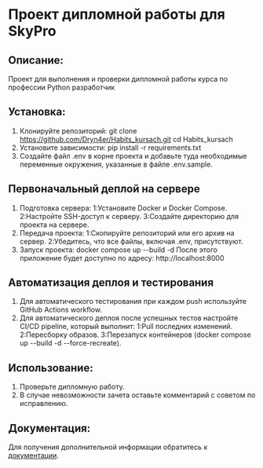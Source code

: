 # Проект дипломной работы для SkyPro

## Описание:

Проект для выполнения и проверки дипломной работы курса по профессии Python разработчик

 ## Установка:

1. Клонируйте репозиторий:
git clone https://github.com/Dryn4er/Habits_kursach.git
cd Habits_kursach
2. Установите зависимости:
pip install -r requirements.txt
3. Создайте файл .env в корне проекта и добавьте туда необходимые переменные окружения, указанные в файле .env.sample.

## Первоначальный деплой на сервере

1. Подготовка сервера:
   1:Установите Docker и Docker Compose.
   2:Настройте SSH-доступ к серверу.
   3:Создайте директорию для проекта на сервере.
2. Передача проекта:
   1:Скопируйте репозиторий или его архив на сервер.
   2:Убедитесь, что все файлы, включая .env, присутствуют.
3. Запуск проекта:
   docker compose up --build -d
   После этого приложение будет доступно по адресу: http://localhost:8000

## Автоматизация деплоя и тестирования

1. Для автоматического тестирования при каждом push используйте GitHub Actions workflow.
2. Для автоматического деплоя после успешных тестов настройте CI/CD pipeline, который выполнит:
    1:Pull последних изменений.
    2:Пересборку образов. 
    3:Перезапуск контейнеров (docker compose up --build -d --force-recreate).


## Использование:

1. Проверьте дипломную работу.
2. В случае невозможности зачета оставьте комментарий с советом по исправлению.

## Документация:

Для получения дополнительной информации обратитесь к [документации](README.md).